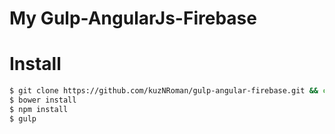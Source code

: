 # My Gulp-AngularJs-Firebase

# Install
```sh
$ git clone https://github.com/kuzNRoman/gulp-angular-firebase.git && cd gulp-angular-firebase
$ bower install
$ npm install
$ gulp
```
